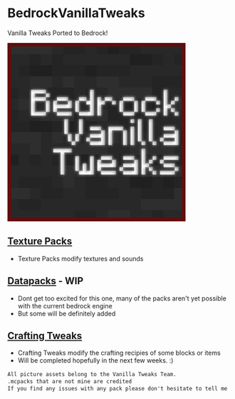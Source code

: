 # BedrockVanillaTweaks
Vanilla Tweaks Ported to Bedrock!

![Logo](BVTlogo.png)

## [Texture Packs](../master/pages/texture_packs.md)

- Texture Packs modify textures and sounds

## [Datapacks](../master/pages/datapacks.md) - WIP

- Dont get too excited for this one, many of the packs aren't yet possible with the current bedrock engine
- But some will be definitely added

## [Crafting Tweaks](../master/pages/crafting_tweaks.md)

- Crafting Tweaks modify the crafting recipies of some blocks or items
- Will be completed hopefully in the next few weeks. :)

```
All picture assets belong to the Vanilla Tweaks Team.
.mcpacks that are not mine are credited
If you find any issues with any pack please don't hesitate to tell me
```
